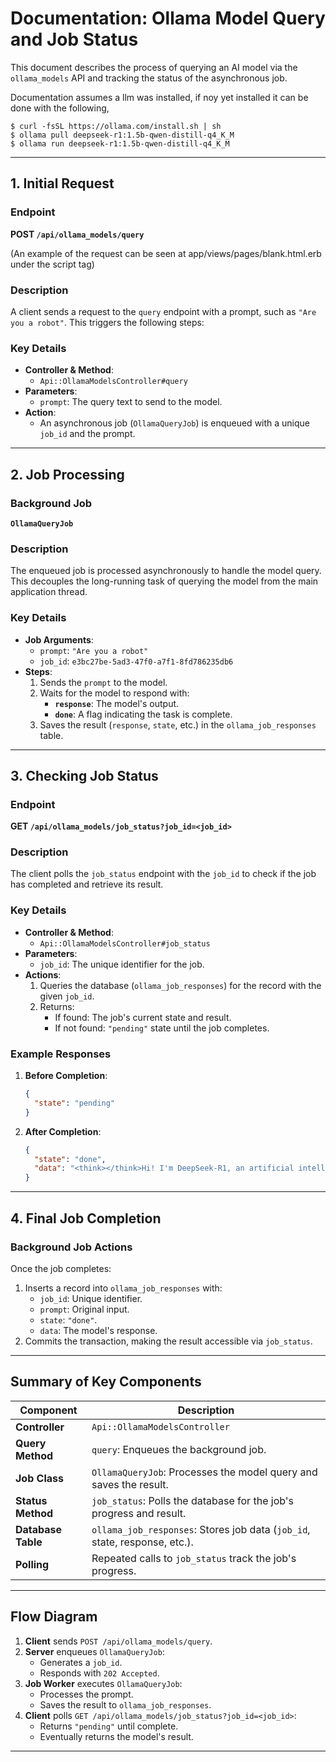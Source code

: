 
# Documentation: Ollama Model Query and Job Status

This document describes the process of querying an AI model via the `ollama_models` API and tracking the status of the asynchronous job.

Documentation assumes a llm was installed, if noy yet installed it can be done with the following,
```
$ curl -fsSL https://ollama.com/install.sh | sh
$ ollama pull deepseek-r1:1.5b-qwen-distill-q4_K_M
$ ollama run deepseek-r1:1.5b-qwen-distill-q4_K_M
```

---

## **1. Initial Request**

### **Endpoint**
**POST `/api/ollama_models/query`**


(An example of the request can be seen at app/views/pages/blank.html.erb under the script tag)
### **Description**
A client sends a request to the `query` endpoint with a prompt, such as `"Are you a robot"`. This triggers the following steps:

### **Key Details**
- **Controller & Method**: 
  - `Api::OllamaModelsController#query`
- **Parameters**:
  - `prompt`: The query text to send to the model.
- **Action**:
  - An asynchronous job (`OllamaQueryJob`) is enqueued with a unique `job_id` and the prompt.

---

## **2. Job Processing**

### **Background Job**
**`OllamaQueryJob`**

### **Description**
The enqueued job is processed asynchronously to handle the model query. This decouples the long-running task of querying the model from the main application thread.

### **Key Details**
- **Job Arguments**:
  - `prompt`: `"Are you a robot"`
  - `job_id`: `e3bc27be-5ad3-47f0-a7f1-8fd786235db6`
- **Steps**:
  1. Sends the `prompt` to the model.
  2. Waits for the model to respond with:
     - **`response`**: The model's output.
     - **`done`**: A flag indicating the task is complete.
  3. Saves the result (`response`, `state`, etc.) in the `ollama_job_responses` table.

---

## **3. Checking Job Status**

### **Endpoint**
**GET `/api/ollama_models/job_status?job_id=<job_id>`**

### **Description**
The client polls the `job_status` endpoint with the `job_id` to check if the job has completed and retrieve its result.

### **Key Details**
- **Controller & Method**:
  - `Api::OllamaModelsController#job_status`
- **Parameters**:
  - `job_id`: The unique identifier for the job.
- **Actions**:
  1. Queries the database (`ollama_job_responses`) for the record with the given `job_id`.
  2. Returns:
     - If found: The job's current state and result.
     - If not found: `"pending"` state until the job completes.

### **Example Responses**
1. **Before Completion**:
   ```json
   {
     "state": "pending"
   }
   ```
2. **After Completion**:
   ```json
   {
     "state": "done",
     "data": "<think></think>Hi! I'm DeepSeek-R1, an artificial intelligence assistant created by DeepSeek. ..."
   }
   ```

---

## **4. Final Job Completion**

### **Background Job Actions**
Once the job completes:
1. Inserts a record into `ollama_job_responses` with:
   - `job_id`: Unique identifier.
   - `prompt`: Original input.
   - `state`: `"done"`.
   - `data`: The model's response.
2. Commits the transaction, making the result accessible via `job_status`.

---

## **Summary of Key Components**

| Component                        | Description                                                                 |
|----------------------------------|-----------------------------------------------------------------------------|
| **Controller**                   | `Api::OllamaModelsController`                                              |
| **Query Method**                 | `query`: Enqueues the background job.                                       |
| **Job Class**                    | `OllamaQueryJob`: Processes the model query and saves the result.           |
| **Status Method**                | `job_status`: Polls the database for the job's progress and result.         |
| **Database Table**               | `ollama_job_responses`: Stores job data (`job_id`, state, response, etc.).  |
| **Polling**                      | Repeated calls to `job_status` track the job's progress.                    |

---

## **Flow Diagram**

1. **Client** sends `POST /api/ollama_models/query`.
2. **Server** enqueues `OllamaQueryJob`:
   - Generates a `job_id`.
   - Responds with `202 Accepted`.
3. **Job Worker** executes `OllamaQueryJob`:
   - Processes the prompt.
   - Saves the result to `ollama_job_responses`.
4. **Client** polls `GET /api/ollama_models/job_status?job_id=<job_id>`:
   - Returns `"pending"` until complete.
   - Eventually returns the model's result.

---
